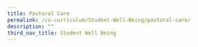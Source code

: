 ```yaml
---
title: Pastoral Care
permalink: /co-curriculum/Student-Well-Being/pastoral-care/
description: ""
third_nav_title: Student Well Being
---
```

